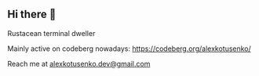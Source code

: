 ## Hi there 👋

Rustacean terminal dweller

Mainly active on codeberg nowadays: https://codeberg.org/alexkotusenko/

Reach me at alexkotusenko.dev@gmail.com
